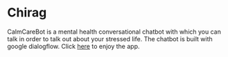 # Chirag
CalmCareBot is a mental health conversational chatbot with which you can talk in order to talk out about your stressed life. The chatbot is built with google dialogflow.
Click <a href="https://abx9801.github.io/Chirag/">here</a> to enjoy the app.

